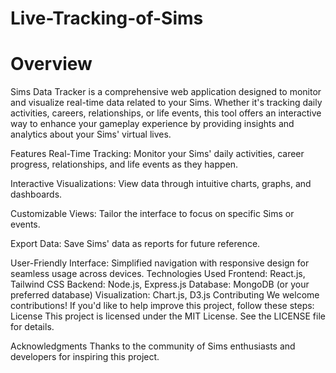 # Live-Tracking-of-Sims
# Overview
Sims Data Tracker is a comprehensive web application designed to monitor and visualize real-time data related to your Sims. Whether it's tracking daily activities, careers, relationships, or life events, this tool offers an interactive way to enhance your gameplay experience by providing insights and analytics about your Sims' virtual lives.

Features
Real-Time Tracking: Monitor your Sims' daily activities, career progress, relationships, and life events as they happen.

Interactive Visualizations: View data through intuitive charts, graphs, and dashboards.

Customizable Views: Tailor the interface to focus on specific Sims or events.

Export Data: Save Sims' data as reports for future reference.

User-Friendly Interface: Simplified navigation with responsive design for seamless usage across devices.
Technologies Used
Frontend: React.js, Tailwind CSS
Backend: Node.js, Express.js
Database: MongoDB (or your preferred database)
Visualization: Chart.js, D3.js
Contributing
We welcome contributions! If you'd like to help improve this project, follow these steps:
License
This project is licensed under the MIT License. See the LICENSE file for details.

Acknowledgments
Thanks to the community of Sims enthusiasts and developers for inspiring this project.



